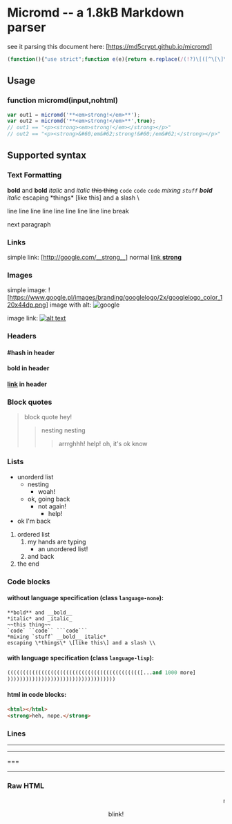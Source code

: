 # Micromd -- a 1.8kB Markdown parser
see it parsing this document here: [https://md5crypt.github.io/micromd]
```javascript
(function(){"use strict";function e(e){return e.replace(/(!?)\[([^\[\]\r\n]+?)\](?:\((.+?)\))?/gm,function(e,r,n,t){var c=(t||n).replace(/[*_~`#=-]/g,function(e){return"\0"+e.charCodeAt(0).toString(16)});return r?'<img alt="'+n+'" src="'+c+'"/>':'<a href="'+c+'">'+(t?n:c)+"</a>"})}function r(e){return e.replace(/(\*{1,2}|_{1,2}|~~|`{1,3})([^\s*~_`]|[^\s*~_`].*?[^\s*~_`])\1/gm,function(e,r,n){var t=c[l[r]];return"<"+t+">"+n+"</"+t+">"})}function n(n,c){return r(r(e(e(c?t(n):n))))}function t(e){return e.replace(/[&<>"']/g,function(e){return"&#"+e.charCodeAt(0)+";"})}var c=["strong","em","del","code"],l={"**":0,__:0,"*":1,_:1,"~~":2,"`":3,"``":3,"```":3};this.micromd=function(e,r){e=e.replace(/\\[\\*_~\[\]`#=>-]/g,function(e){return"\0"+e.charCodeAt(1).toString(16)})+"\n\n";for(var c=/^`{3}([^\s]+)?\s*\n([\s\S]+?)\n`{3}$|^(#+)\s*(.+)$|^([ \t]*)(\d+.|\*)\s+(.+)$|^(>[>\t ]*)(.+)$|^(-{3,}|_{3,}|\*{3,}|={3,}[\t ]*$)|^[\t ]*(.*)$/gm,l="",o="",u=[];;){var a=c.exec(e);if(!a)break;if(c.lastIndex+=!a[0].length,u.length>0&&!(a[6]&&"b"!=u[0][2]||a[8]&&"b"==u[0][2]))for(;u.length;)l+=u.pop();if(a[11])o+=n(a[11],r)+"<br/>";else{if(o&&(l+="<p>"+o.slice(0,-5)+"</p>",o=""),a[6]||a[8]){var g=a[6]?a[5].replace(/    /g,"\t").length+1:a[8].replace(/[^>]/g,"").length,i=a[6]?1==a[6].length?"ul":"ol":"blockquote";for(a[8]&&u.length==g&&(l+="<br/>");u.length>g;)l+=u.pop();for(;u.length<g;)l+="<"+i+">",u.push("</"+i+">");l+=a[6]?"<li>"+n(a[7],r)+"</li>":n(a[9],r)}a[2]?l+='<pre class="language-'+(a[1]||"none")+'"><code>'+t(a[2]).replace(/\u0000/g,"\\\0")+"</code></pre>":a[3]?l+="<h"+a[3].length+">"+n(a[4],r)+"</h"+a[3].length+">":a[10]&&(l+="<hr/>")}}return l.replace(/\u0000(..)/g,function(e,n){return"3e"==n&&r?"&gt;":String.fromCharCode(parseInt(n,16))})}}).call(this);
```

## Usage
### function micromd(input,nohtml)
```javascript
var out1 = micromd('**<em>strong!</em>**');
var out2 = micromd('**<em>strong!</em>**',true);
// out1 == "<p><strong><em>strong!</em></strong></p>"
// out2 == "<p><strong>&#60;em&#62;strong!&#60;/em&#62;</strong></p>"
```

## Supported syntax

### Text Formatting

**bold** and __bold__
*italic* and _italic_
~~this thing~~
`code` ``code`` ```code```
*mixing `stuff` __bold__ italic*
escaping \*things\* \[like this\] and a slash \\

line line line line line line line line
line break

next paragraph

### Links

simple link: [http://google.com/__strong__]
normal [link **strong**](http://google.com/__strong__)

### Images

simple image: ![https://www.google.pl/images/branding/googlelogo/2x/googlelogo_color_120x44dp.png]
image with alt: ![google](https://www.google.pl/images/branding/googlelogo/2x/googlelogo_color_120x44dp.png)

image link: [![alt text](https://www.google.pl/images/branding/googlelogo/2x/googlelogo_color_120x44dp.png)](http://google.com)

### Headers

#### #hash in header
#### **bold** in header
#### [link](#) in header

### Block quotes

> block quote
> hey!
> > nesting nesting
> > > arrrghhh!
> > > help!
> oh, it's ok know

### Lists

* unorderd list
    * nesting
        * woah!
    * ok, going back
        * not again!
            * help!
* ok I'm back

1. ordered list
    1. my hands are typing
        * an unordered list!
    2. and back
2. the end

### Code blocks

#### without language specification (class `language-none`):
```
**bold** and __bold__
*italic* and _italic_
~~this thing~~
`code` ``code`` ```code```
*mixing `stuff` __bold__ italic*
escaping \*things\* \[like this\] and a slash \\
```

#### with language specification (class `language-lisp`):
```lisp
((((((((((((((((((((((((((((((((((((((((((([...and 1000 more]
)))))))))))))))))))))))))))))))))))
```

#### html in code blocks:

```html
<html></html>
<strong>heh, nope.</strong>
```

### Lines

---
***
===
___

### Raw HTML

<marquee>marquee!</marquee>
<center><blink>blink!</blink></center>